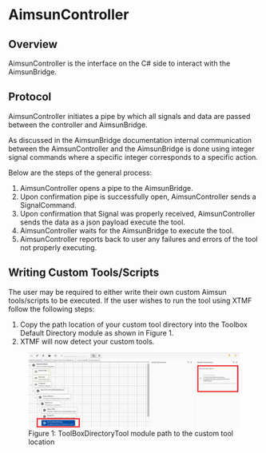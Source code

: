 # AimsunController

## Overview

AimsunController is the interface on the C# side to interact with 
the AimsunBridge.

## Protocol

AimsunController initiates  a pipe by which all signals and data 
are passed between the controller and AimsunBridge.

As discussed in the AimsunBridge documentation internal communication 
between the AimsunController and the AimsunBridge is done using integer 
signal commands where a specific integer corresponds to a specific action. 

Below are the steps of the general process: 
1. AimsunController opens a pipe to the AimsunBridge.
1. Upon confirmation pipe is successfully open, 
AimsunController sends a SignalCommand.
1. Upon confirmation that Signal was properly received, AimsunController
sends the data as a json payload execute the tool. 
1. AimsunController waits for the AimsunBridge to execute the tool.
1. AimsunController reports back to user any failures and errors of the tool
not properly executing. 

## Writing Custom Tools/Scripts 

The user may be required to either write their own custom Aimsun 
tools/scripts to be executed. If the user wishes to run the tool using 
XTMF follow the following steps:
1. Copy the path location of your custom tool directory into the 
Toolbox Default Directory module as shown in Figure 1.
1. XTMF will now detect your custom tools. 

<figure>
    <img src="images\ToolBoxDirectoryPath.png"
         alt="ToolBox Directory Moule">
    <figcaption>Figure 1: ToolBoxDirectoryTool module path to the custom tool location</figcaption>
</figure>